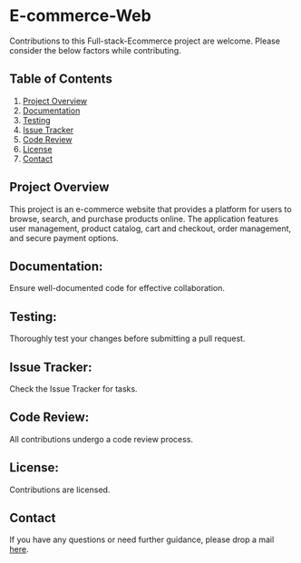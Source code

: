 # E-commerce-Web

Contributions to this Full-stack-Ecommerce project are welcome. Please consider the below factors while contributing.

## Table of Contents

1. [Project Overview](#project-overview)
2. [Documentation](#documentation)
3. [Testing](#testing)
4. [Issue Tracker](#issue-tracker)
5. [Code Review](#code-review)
6. [License](#license)
7. [Contact](#contact)

## Project Overview

This project is an e-commerce website that provides a platform for users to browse, search, and purchase products online. The application features user management, product catalog, cart and checkout, order management, and secure payment options.

## Documentation:
Ensure well-documented code for effective collaboration.

## Testing:
Thoroughly test your changes before submitting a pull request.

## Issue Tracker:
Check the Issue Tracker for tasks.

## Code Review:
All contributions undergo a code review process.

## License:
Contributions are licensed.

## Contact

If you have any questions or need further guidance, please drop a mail [here](mohan5eeks@gmail.com).
